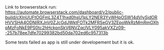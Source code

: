 Link to browserstack run: 
https://automate.browserstack.com/dashboard/v2/public-build/cXlnUUFtOGFmL3Z4T1hxd0hsU1pLY2NER3YvWHpOSW14dVlySjdORHVVSHA4ODNIRXJnV0ZJcGdJWktFOTk2MFRSeGV3ZEpoWkRzMmRmOXhpMzFoNkE9PS0tc2hHckpnSkV6NVZqclVLY095akVXZz09--257b78ee7dfe70299382bd50da702ed6c957313b

Some tests failed as app is still under developement but it is ok.


